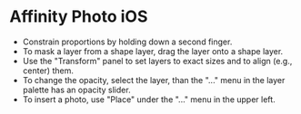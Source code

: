 # Affinity Photo iOS

- Constrain proportions by holding down a second finger.
- To mask a layer from a shape layer, drag the layer onto a shape layer.
- Use the "Transform" panel to set layers to exact sizes and to align (e.g., center) them.
- To change the opacity, select the layer, than the "..." menu in the layer palette has an opacity slider.
- To insert a photo, use "Place" under the "..." menu in the upper left.
